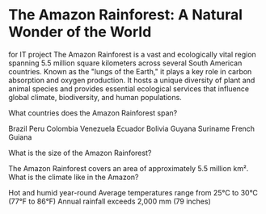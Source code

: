 # The Amazon Rainforest: A Natural Wonder of the World
for IT project
The Amazon Rainforest is a vast and ecologically vital region spanning 5.5 million square kilometers across several South American countries. Known as the "lungs of the Earth," it plays a key role in carbon absorption and oxygen production. It hosts a unique diversity of plant and animal species and provides essential ecological services that influence global climate, biodiversity, and human populations.

What countries does the Amazon Rainforest span?

Brazil
Peru
Colombia
Venezuela
Ecuador
Bolivia
Guyana
Suriname
French Guiana


What is the size of the Amazon Rainforest?

The Amazon Rainforest covers an area of approximately 5.5 million km².
What is the climate like in the Amazon?

Hot and humid year-round
Average temperatures range from 25°C to 30°C (77°F to 86°F)
Annual rainfall exceeds 2,000 mm (79 inches)
